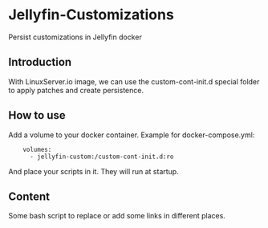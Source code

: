 # Jellyfin-Customizations
Persist customizations in Jellyfin docker

## Introduction
With LinuxServer.io image, we can use the custom-cont-init.d special folder to apply patches and create persistence.

## How to use
Add a volume to your docker container. Example for docker-compose.yml:

```
    volumes:
      - jellyfin-custom:/custom-cont-init.d:ro
```
And place your scripts in it. They will run at startup.

## Content
Some bash script to replace or add some links in different places.
